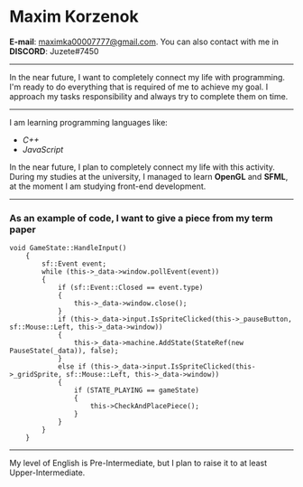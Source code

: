 Maxim Korzenok
============
**E-mail**: maximka00007777@gmail.com. You can also contact with me in **DISCORD**: Juzete#7450

---
In the near future, I want to completely connect my life with programming. I'm ready to do everything that is required of me to achieve my goal. I approach my tasks responsibility and always try to complete them on time.

---
I am learning programming languages like:
* *C++* 
* *JavaScript*

In the near future, I plan to completely connect my life with this activity.
During my studies at the university, I managed to learn **OpenGL** and **SFML**, at the moment I am studying front-end development.

---
### As an example of code, I want to give a piece from my term paper ###

```
void GameState::HandleInput()
	{
		sf::Event event;
		while (this->_data->window.pollEvent(event))
		{
			if (sf::Event::Closed == event.type)
			{
				this->_data->window.close();
			}
			if (this->_data->input.IsSpriteClicked(this->_pauseButton, sf::Mouse::Left, this->_data->window))
			{
				this->_data->machine.AddState(StateRef(new PauseState(_data)), false);
			}
			else if (this->_data->input.IsSpriteClicked(this->_gridSprite, sf::Mouse::Left, this->_data->window))
			{
				if (STATE_PLAYING == gameState)
				{
					this->CheckAndPlacePiece();
				}
			}
		}
	}
```
---

My level of English is Pre-Intermediate, but I plan to raise it to at least Upper-Intermediate.
